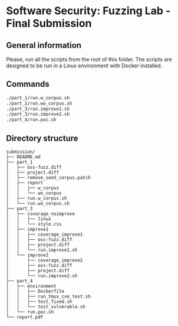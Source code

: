 # Software Security: Fuzzing Lab - Final Submission

## General information

Please, run all the scripts from the root of this folder. The scripts are designed to be run in a Linux environment with Docker installed.

## Commands

```bash
./part_1/run.w_corpus.sh
./part_2/run.wo_corpus.sh
./part_3/run.improve1.sh
./part_3/run.improve2.sh
./part_4/run.poc.sh
```

## Directory structure

```text
submission/
├── README.md
├── part_1
│   ├── oss-fuzz.diff
│   ├── project.diff
│   ├── remove_seed_corpus.patch
│   ├── report
│   │   ├── w_corpus
│   │   └── wo_corpus
│   ├── run.w_corpus.sh
│   └── run.wo_corpus.sh
├── part_3
│   ├── coverage_noimprove
│   │   ├── linux
│   │   └── style.css
│   ├── improve1
│   │   ├── coverage_improve1
│   │   ├── oss-fuzz.diff
│   │   ├── project.diff
│   │   └── run.improve1.sh
│   └── improve2
│       ├── coverage_improve2
│       ├── oss-fuzz.diff
│       ├── project.diff
│       └── run.improve2.sh
├── part_4
│   ├── environment
│   │   ├── Dockerfile
│   │   ├── run_tmux_cve_test.sh
│   │   ├── test_fixed.sh
│   │   └── test_vulnerable.sh
│   └── run.poc.sh
└── report.pdf
```
